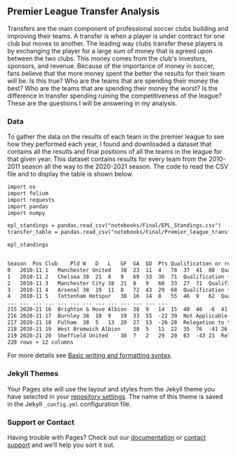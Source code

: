 ## Premier League Transfer Analysis

Transfers are the main component of professional soccer clubs building and improving their teams. A transfer is when a player is under contract for one club but moves to another. The leading way clubs transfer these players is by exchanging the player for a large sum of money that is agreed upon between the two clubs. This money comes from the club's investors, sponsors, and revenue. Because of the importance of money in soccer, fans believe that the more money spent the better the results for their team will be. Is this true? Who are the teams that are spending their money the best? Who are the teams that are spending their money the worst? Is the difference in transfer spending ruining the competitiveness of the league? These are the questions I will be answering in my analysis.

### Data

To gather the data on the results of each team in the premier league to see how they performed each year, I found and downloaded a dataset that contains all the results and final positions of all the teams in the league for that given year. This dataset contains results for every team from the 2010-2011 season all the way to the 2020-2021 season. The code to read the CSV file and to display the table is shown below.


```markdown
import os
import folium
import requests
import pandas
import numpy

epl_standings = pandas.read_csv("notebooks/Final/EPL_Standings.csv")
transfer_table = pandas.read_csv("notebooks/Final/Premier_league_transfer.csv")

epl_standings


Season	Pos	Club	Pld	W	D	L	GF	GA	GD	Pts	Qualification or relegation
0	2010-11	1	Manchester United	38	23	11	4	78	37	41	80	Qualification for the Champions League group s...
1	2010-11	2	Chelsea	38	21	8	9	69	33	36	71	Qualification for the Champions League group s...
2	2010-11	3	Manchester City	38	21	8	9	60	33	27	71	Qualification for the Champions League group s...
3	2010-11	4	Arsenal	38	19	11	8	72	43	29	68	Qualification for the Champions League play-of...
4	2010-11	5	Tottenham Hotspur	38	16	14	8	55	46	9	62	Qualification for the Europa League play-off r...
...	...	...	...	...	...	...	...	...	...	...	...	...
215	2020-21	16	Brighton & Hove Albion	38	9	14	15	40	46	-6	41	Not Applicable
216	2020-21	17	Burnley	38	10	9	19	33	55	-22	39	Not Applicable
217	2020-21	18	Fulham	38	5	13	20	27	53	-26	28	Relegation to the EFL Championship
218	2020-21	19	West Bromwich Albion	38	5	11	22	35	76	-41	26	Relegation to the EFL Championship
219	2020-21	20	Sheffield United	38	7	2	29	20	63	-43	23	Relegation to the EFL Championship
220 rows × 12 columns
```

For more details see [Basic writing and formatting syntax](https://docs.github.com/en/github/writing-on-github/getting-started-with-writing-and-formatting-on-github/basic-writing-and-formatting-syntax).

### Jekyll Themes

Your Pages site will use the layout and styles from the Jekyll theme you have selected in your [repository settings](https://github.com/rushilss/rushillss.github.io/settings/pages). The name of this theme is saved in the Jekyll `_config.yml` configuration file.

### Support or Contact

Having trouble with Pages? Check out our [documentation](https://docs.github.com/categories/github-pages-basics/) or [contact support](https://support.github.com/contact) and we’ll help you sort it out.
